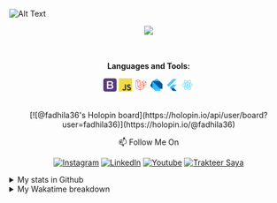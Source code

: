 ![Alt Text](https://user-images.githubusercontent.com/69864986/160632746-f60ebe1d-1d4f-4cee-b066-39892799eec8.gif)

<div align="center">
  <p>
  <img src="https://komarev.com/ghpvc/?username=Fadhila36&label=VIEWS&style=plastic&color=lightgrey" />
</p>
<br/> 

**Languages and Tools:**

<code><img height="24px" src="https://raw.githubusercontent.com/github/explore/80688e429a7d4ef2fca1e82350fe8e3517d3494d/topics/bootstrap/bootstrap.png"></code>
<code><img height="24px" src="https://raw.githubusercontent.com/github/explore/80688e429a7d4ef2fca1e82350fe8e3517d3494d/topics/javascript/javascript.png"></code>
<code><img height="24px" src="https://raw.githubusercontent.com/github/explore/56a826d05cf762b2b50ecbe7d492a839b04f3fbf/topics/laravel/laravel.png"></code>
<code><img height="24px" src="https://raw.githubusercontent.com/github/explore/80688e429a7d4ef2fca1e82350fe8e3517d3494d/topics/dart/dart.png"></code>
<code><img height="24px" src="https://raw.githubusercontent.com/github/explore/80688e429a7d4ef2fca1e82350fe8e3517d3494d/topics/flutter/flutter.png"></code>
<code><img height="24px" src="https://raw.githubusercontent.com/github/explore/80688e429a7d4ef2fca1e82350fe8e3517d3494d/topics/react/react.png"></code>
  
<br/>
  [![@fadhila36's Holopin board](https://holopin.io/api/user/board?user=fadhila36)](https://holopin.io/@fadhila36)

<br/>

<p>
📫 Follow Me On
</p>

<p>
<a href="https://www.instagram.com/fadhila36" target="_blank"><img src="https://img.shields.io/badge/Instagram-%23E4405F.svg?&style=flat-square&logo=instagram&logoColor=white" height="32px" alt="Instagram"></a>
<a href="https://www.linkedin.com/in/muhammad-fadhila/" target="_blank"><img src="https://img.shields.io/badge/linkedin-%230077B5.svg?&style=for-the-badge&logo=linkedin&logoColor=white" height="32px" alt="LinkedIn"></a>
<a href="https://www.youtube.com/channel/UC4QFPHRGJuzc9bMsuS_IkOw" target="_blank"><img src="https://img.shields.io/badge/youtube-%23FF0000.svg?&style=for-the-badge&logo=youtube&logoColor=white" height="32px" alt="Youtube"></a>
<a href="https://trakteer.id/fadhila.36" target="_blank"><img id="wse-buttons-preview" src="https://cdn.trakteer.id/images/embed/trbtn-red-1.png" height="40" style="border:0px;height:40px;" alt="Trakteer Saya"></a>
</p>
</div>

<details>
  <summary>My stats in Github</summary>
  <img src="https://github-readme-stats.vercel.app/api?username=Fadhila36&show_icons=true&hide_border=true&&count_private=true&include_all_commits=true">
  <img src="https://github-readme-stats.vercel.app/api/top-langs/?username=Fadhila36&theme=vue">
 <p align="center">
      <img src="https://github-readme-streak-stats.herokuapp.com?user=fadhila36&theme=tokyonight&hide_border=true" />
</p>
</details>

<details>
  <summary>My Wakatime breakdown</summary>
  <p align="center">
      <img src="https://github-readme-stats.vercel.app/api/wakatime?username=fadhila36&layout=compact&theme=vue" />
     <img src="https://activity-graph.herokuapp.com/graph?username=Fadhila36&theme=react-dark" />
   
</p>
</details>




<!--START_SECTION:waka-->

<!--END_SECTION:waka-->
